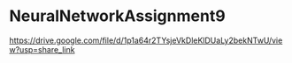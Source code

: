# NeuralNetworkAssignment9

https://drive.google.com/file/d/1p1a64r2TYsjeVkDleKlDUaLy2bekNTwU/view?usp=share_link
